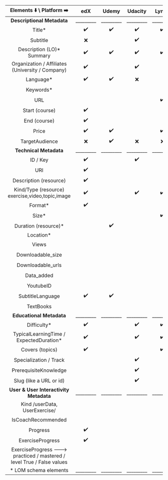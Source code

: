 |              Elements :arrow_down: \ Platform :arrow_right:             |          edX       |        Udemy       |       Udacity      |        Lynda       |       Coursera     |     KhanAcademy    |
|:-----------------------------------------------------------------------:|:------------------:|:------------------:|:------------------:|:------------------:|:------------------:|:------------------:|
|                        **Descriptional Metadata**                       |      _________     |      _________     |      _________     |      _________     |      _________     |      _________     |
| Title*                                                                  | :heavy_check_mark: | :heavy_check_mark: | :heavy_check_mark: | :heavy_check_mark: | :heavy_check_mark: | :heavy_check_mark: |
| Subtitle                                                                |         :x:        |                    | :heavy_check_mark: |                    |                    |         :x:        |
| Description (LO)*  Summary                                              | :heavy_check_mark: | :heavy_check_mark: | :heavy_check_mark: | :heavy_check_mark: | :heavy_check_mark: | :heavy_check_mark: |
| Organization / Affiliates (University / Company)                        | :heavy_check_mark: |                    | :heavy_check_mark: |                    | :heavy_check_mark: |         :x:        |
| Language*                                                               | :heavy_check_mark: | :heavy_check_mark: |         :x:        |                    | :heavy_check_mark: |         :x:        |
| Keywords*                                                               |                    |                    |                    |                    |                    | :heavy_check_mark: |
| URL                                                                     |                    |                    |                    | :heavy_check_mark: | :heavy_check_mark: | :heavy_check_mark: |
| Start (course)                                                          | :heavy_check_mark: |                    |                    |                    | :heavy_check_mark: |         :x:        |
| End (course)                                                            | :heavy_check_mark: |                    |                    |                    | :heavy_check_mark: |         :x:        |
| Price                                                                   | :heavy_check_mark: | :heavy_check_mark: |                    | :heavy_check_mark: |                    |                    |
| TargetAudience                                                          |         :x:        | :heavy_check_mark: |         :x:        |         :x:        |         :x:        |         :x:        |
|                          **Technical Metadata**                         |      _________     |      _________     |      _________     |      _________     |      _________     |    ____________    |
| ID / Key                                                                | :heavy_check_mark: |                    | :heavy_check_mark: |                    | :heavy_check_mark: |                    |
| URI                                                                     | :heavy_check_mark: |                    |                    |                    |                    |                    |
| Description (resource)                                                  | :heavy_check_mark: |                    |                    |                    |                    |                    |
| Kind/Type (resource) exercise,video,topic,image                         | :heavy_check_mark: |                    | :heavy_check_mark: | :heavy_check_mark: |                    | :heavy_check_mark: |
| Format*                                                                 | :heavy_check_mark: |                    |                    |                    |                    | :heavy_check_mark: |
| Size*                                                                   |                    |                    |                    | :heavy_check_mark: |                    | :heavy_check_mark: |
| Duration (resource)*                                                    |                    | :heavy_check_mark: |                    |                    |                    | :heavy_check_mark: |
| Location*                                                               |                    |                    |                    |                    |                    |                    |
| Views                                                                   |                    |                    |                    |                    |                    | :heavy_check_mark: |
| Downloadable_size                                                       |                    |                    |                    |                    |                    | :heavy_check_mark: |
| Downloadable_urls                                                       |                    |                    |                    |                    |                    | :heavy_check_mark: |
| Data_added                                                              |                    |                    |                    |                    |                    | :heavy_check_mark: |
| YoutubeID                                                               |                    |                    |                    |                    |                    | :heavy_check_mark: |
| SubtitleLanguage                                                        | :heavy_check_mark: | :heavy_check_mark: |                    |                    | :heavy_check_mark: |                    |
| TextBooks                                                               |                    |                    |                    |                    | :heavy_check_mark: |                    |
|                         **Educational Metadata**                        |      _________     |      _________     |      _________     |      _________     |      _________     |      _________     |
| Difficulty*                                                             | :heavy_check_mark: |                    | :heavy_check_mark: | :heavy_check_mark: | :heavy_check_mark: |                    |
| TypicalLearningTime /  ExpectedDuration*                                | :heavy_check_mark: |                    | :heavy_check_mark: | :heavy_check_mark: | :heavy_check_mark: |                    |
| Covers (topics)                                                         | :heavy_check_mark: |                    |                    | :heavy_check_mark: |                    | :heavy_check_mark: |
| Specialization / Track                                                  |                    |                    | :heavy_check_mark: |                    | :heavy_check_mark: |                    |
| PrerequisiteKnowledge                                                   |                    |                    | :heavy_check_mark: |                    |                    | :heavy_check_mark: |
| Slug  (like a URL or id)                                                |                    |                    | :heavy_check_mark: |                    |                    | :heavy_check_mark: |
|                  **User & User Interactivity Metadata**                 |      _________     |      _________     |      _________     |      _________     |      _________     |      _________     |
| Kind /userData, UserExercise/                                           |                    |                    |                    |                    |                    | :heavy_check_mark: |
| IsCoachRecommended                                                      |                    |                    |                    |                    |                    | :heavy_check_mark: |
| Progress                                                                | :heavy_check_mark: |                    |                    |                    | :heavy_check_mark: | :heavy_check_mark: |
| ExerciseProgress                                                        | :heavy_check_mark: |                    |                    |                    |                    | :heavy_check_mark: |
| ExerciseProgress --->  practiced / mastered / level True / False values |                    |                    |                    |                    |                    | :heavy_check_mark: |
| * LOM schema elements                                                   |      _________     |      _________     |      _________     |      _________     |      _________     |      _________     |